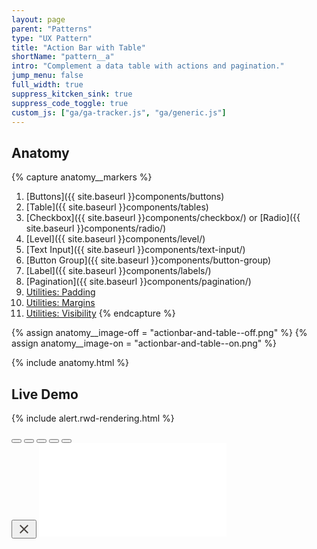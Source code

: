 ```yaml
---
layout: page
parent: "Patterns"
type: "UX Pattern"
title: "Action Bar with Table"
shortName: "pattern__a"
intro: "Complement a data table with actions and pagination."
jump_menu: false
full_width: true
suppress_kitcken_sink: true
suppress_code_toggle: true
custom_js: ["ga/ga-tracker.js", "ga/generic.js"]
---
```


## Anatomy

{% capture anatomy__markers %}
1. [Buttons]({{ site.baseurl }}components/buttons)
1. [Table]({{ site.baseurl }}components/tables)
1. [Checkbox]({{ site.baseurl }}components/checkbox/) or [Radio]({{ site.baseurl }}components/radio/)
1. [Level]({{ site.baseurl }}components/level/)
1. [Text Input]({{ site.baseurl }}components/text-input/)
1. [Button Group]({{ site.baseurl }}components/button-group)
1. [Label]({{ site.baseurl }}components/labels/)
1. [Pagination]({{ site.baseurl }}components/pagination/)
1. [Utilities: Padding](utilities/#padding)
1. [Utilities: Margins](utilities/#margins)
1. [Utilities: Visibility](utilities/#visibility)
{% endcapture %}

{% assign anatomy__image-off = "actionbar-and-table--off.png" %}
{% assign anatomy__image-on  = "actionbar-and-table--on.png" %}

{% include anatomy.html %}

## Live Demo

{% include alert.rwd-rendering.html %}

<div class="docs__rwd-demo-block" data-component="">
  <div class="docs__rwd-embed-container">
    <div class="fsa-level fsa-level--justify-center fsa-level--gutter-none" role="group">
      <button data-behavior="toggle-rwd-size" data-size="phone" class="fsa-btn fsa-btn--plain fsa-p--s fsa-radius--full fsa-color--secondary fsa-bg:hover--tertiary-100" type="button" title="Portrait" aria-label="Portrait"><svg class="fsa-icon fsa-icon--size-2" aria-hidden="true" focusable="false" role="img" xmlns="http://www.w3.org/2000/svg" viewBox="0 0 24 24"><path d="M15.5 1h-8C6.12 1 5 2.12 5 3.5v17C5 21.88 6.12 23 7.5 23h8c1.38 0 2.5-1.12 2.5-2.5v-17C18 2.12 16.88 1 15.5 1zm-4 21c-.83 0-1.5-.67-1.5-1.5s.67-1.5 1.5-1.5 1.5.67 1.5 1.5-.67 1.5-1.5 1.5zm4.5-4H7V4h9v14z"></path></svg></button>
      <button data-behavior="toggle-rwd-size" data-size="phone-big" class="fsa-btn fsa-btn--plain fsa-p--s fsa-radius--full fsa-color--secondary fsa-bg:hover--tertiary-100" type="button" title="Landscape" aria-label="Landscape"><svg style="transform: rotate(-90deg);" class="fsa-icon fsa-icon--size-2" aria-hidden="true" focusable="false" role="img" xmlns="http://www.w3.org/2000/svg" viewBox="0 0 24 24"><path d="M15.5 1h-8C6.12 1 5 2.12 5 3.5v17C5 21.88 6.12 23 7.5 23h8c1.38 0 2.5-1.12 2.5-2.5v-17C18 2.12 16.88 1 15.5 1zm-4 21c-.83 0-1.5-.67-1.5-1.5s.67-1.5 1.5-1.5 1.5.67 1.5 1.5-.67 1.5-1.5 1.5zm4.5-4H7V4h9v14z"></path></svg></button>
      <button data-behavior="toggle-rwd-size" data-size="tablet" class="fsa-btn fsa-btn--plain fsa-p--s fsa-radius--full fsa-color--secondary fsa-bg:hover--tertiary-100" type="button" title="Tablet" aria-label="Tablet"><svg class="fsa-icon fsa-icon--size-2" aria-hidden="true" focusable="false" role="img" xmlns="http://www.w3.org/2000/svg" viewBox="0 0 24 24"><path d="M18.5 0h-14C3.12 0 2 1.12 2 2.5v19C2 22.88 3.12 24 4.5 24h14c1.38 0 2.5-1.12 2.5-2.5v-19C21 1.12 19.88 0 18.5 0zm-7 23c-.83 0-1.5-.67-1.5-1.5s.67-1.5 1.5-1.5 1.5.67 1.5 1.5-.67 1.5-1.5 1.5zm7.5-4H4V3h15v16z"></path></svg></button>
      <button data-behavior="toggle-rwd-size" data-size="desktop" class="fsa-btn fsa-btn--plain fsa-p--s fsa-radius--full fsa-color--secondary fsa-bg--secondary-100" type="button" title="Desktop" aria-label="Desktop" aria-selected="true"><svg class="fsa-icon fsa-icon--size-2" aria-hidden="true" focusable="false" role="img" xmlns="http://www.w3.org/2000/svg" viewBox="0 0 24 24"><path d="M21 2H3c-1.1 0-2 .9-2 2v12c0 1.1.9 2 2 2h7l-2 3v1h8v-1l-2-3h7c1.1 0 2-.9 2-2V4c0-1.1-.9-2-2-2zm0 12H3V4h18v10z"></path></svg></button>
      <button data-behavior="toggle-rwd-size" data-size="fullscreen" class="fsa-btn fsa-btn--plain fsa-p--s fsa-radius--full fsa-color--secondary fsa-bg:hover--tertiary-100" type="button" title="Fullscreen" aria-label="Fullscreen"><svg class="fsa-icon fsa-icon--size-2" aria-hidden="true" focusable="false" role="img" xmlns="http://www.w3.org/2000/svg" viewBox="0 0 24 24"><path d="M15 3l2.3 2.3-2.89 2.87 1.42 1.42L18.7 6.7 21 9V3zM3 9l2.3-2.3 2.87 2.89 1.42-1.42L6.7 5.3 9 3H3zm6 12l-2.3-2.3 2.89-2.87-1.42-1.42L5.3 17.3 3 15v6zm12-6l-2.3 2.3-2.87-2.89-1.42 1.42 2.89 2.87L15 21h6z"></path></svg></button>
    </div>
    <div class="docs__rwd-embed docs__rwd-embed--desktop">
      <button data-behavior="toggle-rwd-close-fullscreen" type="button" class="docs__rwd-embed-close fsa-btn fsa-btn--plain fsa-p--xs fsa-radius--full fsa-color--tertiary fsa-bg--white fsa-bg:hover--tertiary-100 fsa-link:hover--tertiary-900" title="Close" aria-label="Close"><svg class="fsa-icon fsa-icon--size-3" aria-hidden="true" focusable="false" role="img" fill="#494440" xmlns="http://www.w3.org/2000/svg" width="24" height="24" viewBox="0 0 24 24"><path d="M19 6.41L17.59 5 12 10.59 6.41 5 5 6.41 10.59 12 5 17.59 6.41 19 12 13.41 17.59 19 19 17.59 13.41 12z"></path></svg></button>
      <iframe src="{{ site.baseurl }}/demo/actionbar-and-table.html" class="docs__rwd-iframe" allowtransparency="true" frameborder="0" scrolling="yes" allowfullscreen="true"> </iframe>
    </div>
  </div>
</div>